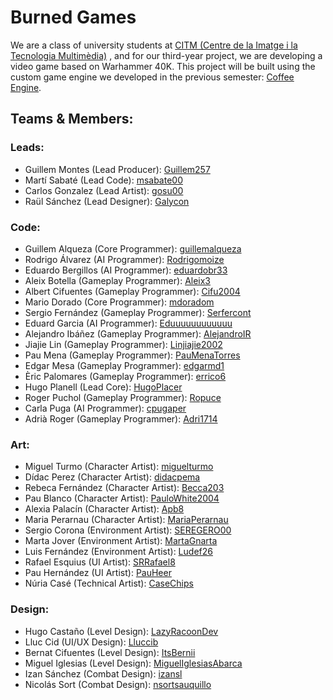 # Burned Games

We are a class of university students at <a href="https://www.citm.upc.edu/">CITM (Centre de la Imatge i la Tecnologia Multimèdia)</a> , and for our third-year project, we are developing a video game based on Warhammer 40K. This project will be built using the custom game engine we developed in the previous semester: <a href="https://github.com/Burned-Games/Coffee-Engine">Coffee Engine</a>.

<h2>Teams & Members:</h2> 

### Leads:
<ul>
  <li>
    Guillem Montes (Lead Producer): <a href="https://github.com/Guillem257">Guillem257</a>
  </li>
  <li>
    Martí Sabaté (Lead Code): <a href="https://github.com/msabate00">msabate00</a>
  </li>
  <li>
    Carlos Gonzalez (Lead Artist): <a href="https://github.com/gosu00">gosu00</a>
  </li>
  <li>
    Raül Sánchez (Lead Designer): <a href="https://github.com/Galycon">Galycon</a>
  </li>
</ul>

### Code:
<ul>
  <li>
    Guillem Alqueza (Core Programmer): <a href="https://github.com/guillemalqueza">guillemalqueza</a>
  </li>
  <li>
    Rodrigo Álvarez (AI Programmer): <a href="https://github.com/Rodrigomoize">Rodrigomoize</a>
  </li>
  <li>
    Eduardo Bergillos (AI Programmer): <a href="https://github.com/eduardobr33">eduardobr33</a>
  </li>
  <li>
    Aleix Botella (Gameplay Programmer): <a href="https://github.com/Aleix3">Aleix3</a>
  </li>
  <li>
    Albert Cifuentes (Gameplay Programmer): <a href="https://github.com/Cifu2004">Cifu2004</a>
  </li>
  <li>
    Mario Dorado (Core Programmer): <a href="https://github.com/mdoradom">mdoradom</a>
  </li>
  <li>
    Sergio Fernández (Gameplay Programmer): <a href="https://github.com/Serfercont">Serfercont</a>
  </li>
  <li>
    Eduard Garcia (AI Programmer): <a href="https://github.com/Eduuuuuuuuuuuu">Eduuuuuuuuuuuu</a>
  </li>
  <li>
    Alejandro Ibáñez (Gameplay Programmer): <a href="https://github.com/AlejandroIR">AlejandroIR</a>
  </li>
  <li>
    Jiajie Lin (Gameplay Programmer): <a href="https://github.com/Linjiajie2002">Linjiajie2002</a>
  </li>
  <li>
    Pau Mena (Gameplay Programmer): <a href="https://github.com/PauMenaTorres">PauMenaTorres</a>
  </li>
  <li>
    Edgar Mesa (Gameplay Programmer): <a href="https://github.com/edgarmd1">edgarmd1</a>
  </li>
  <li>
    Èric Palomares (Gameplay Programmer): <a href="https://github.com/errico6">errico6</a>
  </li>
  <li>
    Hugo Planell (Lead Core): <a href="https://github.com/HugoPlacer">HugoPlacer</a>
  </li>
  <li>
    Roger Puchol (Gameplay Programmer): <a href="https://github.com/Ropuce">Ropuce</a>
  </li>
  <li>
    Carla Puga (AI Programmer): <a href="https://github.com/cpugaper">cpugaper</a>
  </li>
  <li>
    Adrià Roger (Gameplay Programmer): <a href="https://github.com/Adri1714">Adri1714</a>
  </li>
</ul>

### Art:
<ul>
  <li>
    Miguel Turmo (Character Artist): <a href="https://github.com/miguelturmo">miguelturmo</a>
  </li>
  <li>
    Dídac Perez (Character Artist): <a href="https://github.com/didacpema">didacpema</a>
  </li>
  <li>
    Rebeca Fernández (Character Artist): <a href="https://github.com/Becca203">Becca203</a>
  </li>
  <li>
    Pau Blanco (Character Artist): <a href="https://github.com/PauloWhite2004">PauloWhite2004</a>
  </li>
  <li>
    Alexia Palacín (Character Artist): <a href="https://github.com/Apb8">Apb8</a>
  </li>
  <li>
    Maria Perarnau (Character Artist): <a href="https://github.com/MariaPerarnau">MariaPerarnau</a>
  </li>
  <li>
    Sergio Corona (Environment Artist): <a href="https://github.com/SEREGERO00">SEREGERO00</a>
  </li>
  <li>
    Marta Jover (Environment Artist): <a href="https://github.com/MartaGnarta">MartaGnarta</a>
  </li>
  <li>
    Luis Fernández (Environment Artist): <a href="https://github.com/Ludef26">Ludef26</a>
  </li>
  <li>
    Rafael Esquius (UI Artist): <a href="https://github.com/SRRafael8">SRRafael8</a>
  </li>
  <li>
    Pau Hernández (UI Artist): <a href="https://github.com/PauHeer">PauHeer</a>
  </li>
  <li>
    Núria Casé (Technical Artist): <a href="https://github.com/CaseChips">CaseChips</a>
  </li>
</ul>

### Design:
<ul>
  <li>
    Hugo Castaño (Level Design): <a href="https://github.com/LazyRacoonDev">LazyRacoonDev</a>
  </li>
  <li>
    Lluc Cid (UI/UX Design): <a href="https://github.com/Lluccib">Lluccib</a>
  </li>
  <li>
    Bernat Cifuentes (Level Design): <a href="https://github.com/ItsBernii">ItsBernii</a>
  </li>
  <li>
    Miguel Iglesias (Level Design): <a href="https://github.com/MiguelIglesiasAbarca">MiguelIglesiasAbarca</a>
  </li>
  <li>
    Izan Sánchez (Combat Design): <a href="https://github.com/izansl">izansl</a>
  </li>
  <li>
    Nicolás Sort (Combat Design): <a href="https://github.com/nsortsauquillo">nsortsauquillo</a>
  </li>
</ul>
